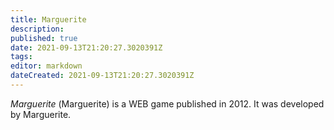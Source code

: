 ```yaml
---
title: Marguerite
description: 
published: true
date: 2021-09-13T21:20:27.3020391Z 
tags: 
editor: markdown
dateCreated: 2021-09-13T21:20:27.3020391Z
---
```

_Marguerite_ (<span lang='ja'>Marguerite</span>) is a WEB game published in 2012.
It was developed by Marguerite.
